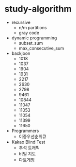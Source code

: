 # study-algorithm

* recursive
	* n/m partitions
	* gray code
* dynamic programming
	* subset_sum
	* max_consecutive_sum
* backjoon
	* 1018
	* 1037
	* 1904
	* 1931
	* 2217
	* 2630
	* 2798
	* 9461
	* 10844
	* 11047
	* 11053
	* 11054
	* 11399
	* 11650
* Programmers
	* 이중우선순위큐
* Kakao Blind Test
	* 추석 트래픽
	* 비밀 지도
	* 다트게임